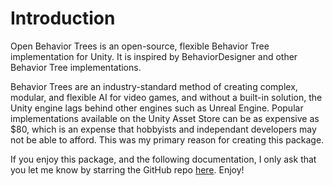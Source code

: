 # Introduction

<p class="paragraph-block">Open Behavior Trees is an open-source, flexible Behavior Tree implementation for Unity. It is inspired by BehaviorDesigner and other Behavior Tree implementations.</p>
<p class="paragraph-block">Behavior Trees are an industry-standard method of creating complex, modular, and flexible AI for video games, and without a built-in solution, the Unity engine lags behind other engines such as Unreal Engine. Popular implementations available on the Unity Asset Store can be as expensive as $80, which is an expense that hobbyists and independant developers may not be able to afford. This was my primary reason for creating this package.</p>
<p class="paragraph-block">If you enjoy this package, and the following documentation, I only ask that you let me know by starring the GitHub repo <a class="link" href="https://github.com/Sterberino/open-behavior-trees/">here</a>. Enjoy!</p>
